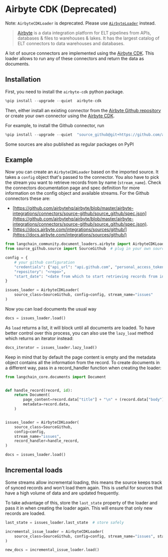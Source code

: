 # Airbyte CDK (Deprecated)

Note: `AirbyteCDKLoader` is deprecated. Please use [`AirbyteLoader`](/oss/integrations/document_loaders/airbyte) instead.

>[Airbyte](https://github.com/airbytehq/airbyte) is a data integration platform for ELT pipelines from APIs, databases & files to warehouses & lakes. It has the largest catalog of ELT connectors to data warehouses and databases.

A lot of source connectors are implemented using the [Airbyte CDK](https://docs.airbyte.com/connector-development/cdk-python/). This loader allows to run any of these connectors and return the data as documents.

## Installation

First, you need to install the `airbyte-cdk` python package.


```python
%pip install --upgrade --quiet  airbyte-cdk
```

Then, either install an existing connector from the [Airbyte Github repository](https://github.com/airbytehq/airbyte/tree/master/airbyte-integrations/connectors) or create your own connector using the [Airbyte CDK](https://docs.airbyte.io/connector-development/connector-development).

For example, to install the Github connector, run


```python
%pip install --upgrade --quiet  "source_github@git+https://github.com/airbytehq/airbyte.git@master#subdirectory=airbyte-integrations/connectors/source-github"
```

Some sources are also published as regular packages on PyPI

## Example

Now you can create an `AirbyteCDKLoader` based on the imported source. It takes a `config` object that's passed to the connector. You also have to pick the stream you want to retrieve records from by name (`stream_name`). Check the connectors documentation page and spec definition for more information on the config object and available streams. For the Github connectors these are:

* [https://github.com/airbytehq/airbyte/blob/master/airbyte-integrations/connectors/source-github/source_github/spec.json](https://github.com/airbytehq/airbyte/blob/master/airbyte-integrations/connectors/source-github/source_github/spec.json).
* [https://docs.airbyte.com/integrations/sources/github/](https://docs.airbyte.com/integrations/sources/github/)


```python
from langchain_community.document_loaders.airbyte import AirbyteCDKLoader
from source_github.source import SourceGithub  # plug in your own source here

config = {
    # your github configuration
    "credentials": {"api_url": "api.github.com", "personal_access_token": "<token>"},
    "repository": "<repo>",
    "start_date": "<date from which to start retrieving records from in ISO format, e.g. 2020-10-20T00:00:00Z>",
}

issues_loader = AirbyteCDKLoader(
    source_class=SourceGithub, config=config, stream_name="issues"
)
```

Now you can load documents the usual way


```python
docs = issues_loader.load()
```

As `load` returns a list, it will block until all documents are loaded. To have better control over this process, you can also use the `lazy_load` method which returns an iterator instead:


```python
docs_iterator = issues_loader.lazy_load()
```

Keep in mind that by default the page content is empty and the metadata object contains all the information from the record. To create documents in a different way, pass in a record_handler function when creating the loader:


```python
from langchain_core.documents import Document


def handle_record(record, id):
    return Document(
        page_content=record.data["title"] + "\n" + (record.data["body"] or ""),
        metadata=record.data,
    )


issues_loader = AirbyteCDKLoader(
    source_class=SourceGithub,
    config=config,
    stream_name="issues",
    record_handler=handle_record,
)

docs = issues_loader.load()
```

## Incremental loads

Some streams allow incremental loading, this means the source keeps track of synced records and won't load them again. This is useful for sources that have a high volume of data and are updated frequently.

To take advantage of this, store the `last_state` property of the loader and pass it in when creating the loader again. This will ensure that only new records are loaded.


```python
last_state = issues_loader.last_state  # store safely

incremental_issue_loader = AirbyteCDKLoader(
    source_class=SourceGithub, config=config, stream_name="issues", state=last_state
)

new_docs = incremental_issue_loader.load()
```
